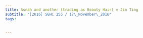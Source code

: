 ```yaml
---
title: Asnah and another (trading as Beauty Hair) v Jin Ting 
subtitle: "[2016] SGHC 255 / 17\_November\_2016"
tags:


---
```


